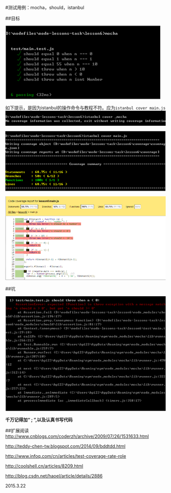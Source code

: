 #测试用例：mocha，should，istanbul

##目标

![](./pass.png)

如下提示，是因为istanbul的操作命令与教程不符。应为`istanbul cover main.js`
![](./bug2.png)


![](./pass2.png)

![](./pass3.png)

##坑

![](./bug.png)

**千万记得加“ ; ”,以及认真书写代码**


##扩展阅读
http://www.cnblogs.com/coderzh/archive/2009/07/26/1531633.html

http://teddy-chen-tw.blogspot.com/2014/09/bddtdd.html

http://www.infoq.com/cn/articles/test-coverage-rate-role

http://coolshell.cn/articles/8209.html

http://blog.csdn.net/haoel/article/details/2886



2015.3.22
